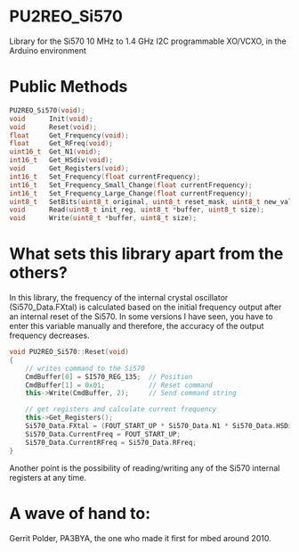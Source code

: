 # PU2REO_Si570
Library for the Si570 10 MHz to 1.4 GHz I2C programmable XO/VCXO, in the Arduino environment

# Public Methods
```cpp
PU2REO_Si570(void);
void      Init(void);
void      Reset(void);
float     Get_Frequency(void);
float     Get_RFreq(void);
uint16_t  Get_N1(void);
int16_t   Get_HSdiv(void);
void      Get_Registers(void);
int16_t   Set_Frequency(float currentFrequency);
int16_t   Set_Frequency_Small_Change(float currentFrequency);
int16_t   Set_Frequency_Large_Change(float currentFrequency);
uint8_t   SetBits(uint8_t original, uint8_t reset_mask, uint8_t new_val);
void      Read(uint8_t init_reg, uint8_t *buffer, uint8_t size);
void      Write(uint8_t *buffer, uint8_t size);
```

# What sets this library apart from the others?
In this library, the frequency of the internal crystal oscillator (Si570_Data.FXtal) is calculated based on the initial frequency output after an internal reset of the Si570. In some versions I have seen, you have to enter this variable manually and therefore, the accuracy of the output frequency decreases.
```cpp
void PU2REO_Si570::Reset(void)
{
    // writes command to the Si570
    CmdBuffer[0] = SI570_REG_135;  // Position
    CmdBuffer[1] = 0x01;           // Reset command
    this->Write(CmdBuffer, 2);     // Send command string

    // get registers and calculate current frequency
    this->Get_Registers();
    Si570_Data.FXtal = (FOUT_START_UP * Si570_Data.N1 * Si570_Data.HSDiv) / Si570_Data.RFreq; //MHz
    Si570_Data.CurrentFreq = FOUT_START_UP;
    Si570_Data.CurrentRFreq = Si570_Data.RFreq;
}
```
Another point is the possibility of reading/writing any of the Si570 internal registers at any time.

# A wave of hand to:
Gerrit Polder, PA3BYA, the one who made it first for mbed around 2010.
